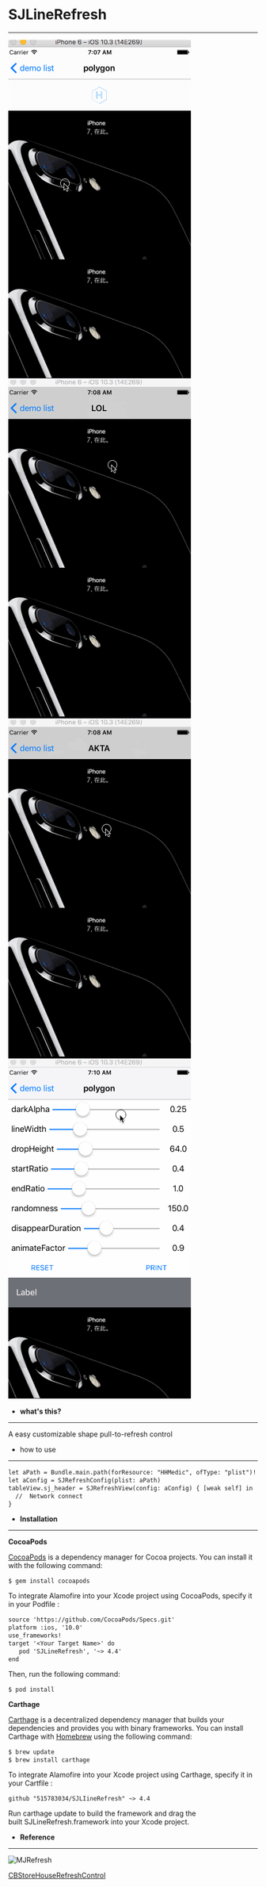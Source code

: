 # SJLineRefresh

***

![pology](./polygon.gif)
![LOL](./LOL.gif)
![AKTA](./AKTA.gif)
![debug](./debug.gif)
- **what's this?**
***
A easy customizable shape pull-to-refresh control


- how to use
***
```
let aPath = Bundle.main.path(forResource: "HHMedic", ofType: "plist")!
let aConfig = SJRefreshConfig(plist: aPath)
tableView.sj_header = SJRefreshView(config: aConfig) { [weak self] in
  //  Network connect
}

```


- **Installation**
***
**CocoaPods**

[CocoaPods](http://cocoapods.org/) is a dependency manager for Cocoa projects. You can install it with the following command:
```
$ gem install cocoapods
```

To integrate Alamofire into your Xcode project using CocoaPods, specify it in your Podfile
:
```
source 'https://github.com/CocoaPods/Specs.git'
platform :ios, '10.0'
use_frameworks!
target '<Your Target Name>' do
   pod 'SJLineRefresh', '~> 4.4'
end
```
Then, run the following command:
```
$ pod install
```

**Carthage**

[Carthage](https://github.com/Carthage/Carthage) is a decentralized dependency manager that builds your dependencies and provides you with binary frameworks.
You can install Carthage with [Homebrew](http://brew.sh/) using the following command:
```
$ brew update
$ brew install carthage
```
To integrate Alamofire into your Xcode project using Carthage, specify it in your Cartfile :
```
github "515783034/SJLIineRefresh" ~> 4.4
```
Run carthage update to build the framework and drag the built SJLineRefresh.framework into your Xcode project.

- **Reference**
***
[](https://github.com/CoderMJLee/MJRefresh)
![MJRefresh](https://camo.githubusercontent.com/e220e4bb5a8c28e1b14927253ffb67086cc2ab65/687474703a2f2f696d616765732e636e6974626c6f672e636f6d2f626c6f67323031352f3439373237392f3230313530352f3035313030343439323034333338352e706e67)

[CBStoreHouseRefreshControl](https://github.com/coolbeet/CBStoreHouseRefreshControl)
